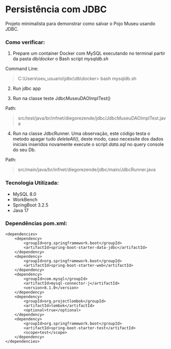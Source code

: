 # Persistência com JDBC

Projeto minimalista para demonstrar como salvar o Pojo Museu
usando JDBC.

### Como verificar:
1)  Prepare um container Docker com MySQL executando no terminal partir da pasta *db/docker* o Bash script *mysqldb.sh*

Command Line:
>
> C:\Users\seu_usuario\jdbc\db\docker> bash mysqldb.sh

2) Run jdbc app

3) Run na classe teste JdbcMuseuDAOImplTest()

Path:
>
> src/test/java/br/infnet/diegorezende/jdbc/JdbcMuseuDAOImplTest.java

4) Run na classe JdbcRunner. Uma observação, este código testa o metodo apagar tudo *deleteAll()*, deste modo, caso necessite dos dados iniciais inseridos novamente execute o script *data.sql* no query console do seu Db.

Path:
> 
> src/main/java/br/infnet/diegorezende/jdbc/main/JdbcRunner.java


### Tecnologia Utilizada:
* MySQL 8.0
* WorkBench
* SpringBoot 3.2.5
* Java 17

### Dependências pom.xml:

	<dependencies>
		<dependency>
			<groupId>org.springframework.boot</groupId>
			<artifactId>spring-boot-starter-data-jdbc</artifactId>
		</dependency>
		<dependency>
			<groupId>org.springframework.boot</groupId>
			<artifactId>spring-boot-starter-web</artifactId>
		</dependency>
		<dependency>
			<groupId>com.mysql</groupId>
			<artifactId>mysql-connector-j</artifactId>
			<version>8.1.0</version>
		</dependency>
		<dependency>
			<groupId>org.projectlombok</groupId>
			<artifactId>lombok</artifactId>
			<optional>true</optional>
		</dependency>
		<dependency>
			<groupId>org.springframework.boot</groupId>
			<artifactId>spring-boot-starter-test</artifactId>
			<scope>test</scope>
		</dependency>
	</dependencies>

